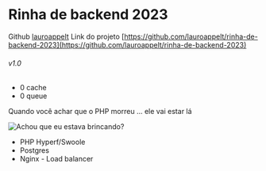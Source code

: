 # Rinha de backend 2023

Github [lauroappelt](https://github.com/lauroappelt)
Link do projeto [https://github.com/lauroappelt/rinha-de-backend-2023](https://github.com/lauroappelt/rinha-de-backend-2023)

###### v1.0    
* 0 cache
* 0 queue

Quando você achar que o PHP morreu ... ele vai estar lá

![Achou que eu estava brincando?](https://img.ifunny.co/images/d83c78848229e5d8a7cea8ec51d567f9c543b405be95d24aa5ff27f2575282eb_1.webp)

* PHP Hyperf/Swoole
* Postgres
* Nginx - Load balancer